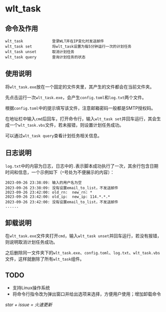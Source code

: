 # wlt_task

## 命令及作用

```
wlt_task             登录WLT并在IP变化时发送邮件
wlt_task set         将wlt_task设置为每5分钟运行一次的计划任务
wlt_task unset       取消计划任务
wlt_task query       查询计划任务的状态
```

## 使用说明

将`wlt_task.exe`放在一个固定的文件夹里，其产生的文件都会在当前文件夹。

先点击运行一次`wlt_task.exe`，会产生`config.toml`和`log.txt`两个文件。

根据`config.toml`中的提示填写该文件，注意邮箱密码一般都是SMTP授权码。

在地址栏中输入`cmd`后回车，打开命令行，输入`wlt_task set`并回车运行，其会生成一个`wlt_task.vbs`文件，若未报错，则设置计划任务成功。

可以通过`wlt_task query`查看计划任务相关信息。

## 日志说明

`log.txt`中的内容为日志，日志中的`.`表示脚本成功执行了一次，其余行包含日期时间和信息，一个示例如下（`*`号处为不便展示的内容）：

```
2023-09-26 23:38:09: 输入的用户名为空
2023-09-26 23:38:09: 没有设置email_to_list，不发送邮件
2023-09-26 23:42:00: old_rn:  new_rn: *
2023-09-26 23:42:00: old_ip:  new_ip: 114.*.*.*
2023-09-26 23:42:00: 没有设置email_to_list，不发送邮件
......
```

## 卸载说明

在`wlt_task.exe`文件夹打开`cmd`，输入`wlt_task unset`并回车运行，若没有报错，则说明取消计划任务成功。

之后删除同一文件夹下的`wlt_task.exe`、`config.toml`、`log.txt`、`wlt_task.vbs`文件，这样就删除了所有`wlt_task`组件。

## TODO

- 支持Linux操作系统
- 将命令行指令改为弹出窗口并给出选项来选择，方便用户使用；增加卸载命令

*star + issue = 火速更新*
